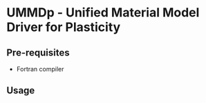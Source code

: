 # UMMDp - Unified Material Model Driver for Plasticity

## Pre-requisites

* Fortran compiler

## Usage


